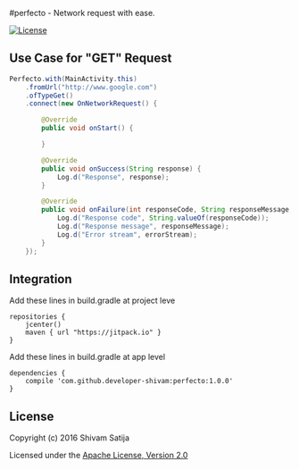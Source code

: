 #perfecto - Network request with ease.

[![License](https://img.shields.io/badge/License-Apache%202-blue.svg)](http://www.apache.org/licenses/LICENSE-2.0.html)

## Use Case for "GET" Request
```java
Perfecto.with(MainActivity.this)
	.fromUrl("http://www.google.com")
	.ofTypeGet()
	.connect(new OnNetworkRequest() {

        @Override
        public void onStart() {

        }

        @Override
        public void onSuccess(String response) {
            Log.d("Response", response);
        }

        @Override
        public void onFailure(int responseCode, String responseMessage, String errorStream) {
            Log.d("Response code", String.valueOf(responseCode));
            Log.d("Response message", responseMessage);
            Log.d("Error stream", errorStream);
        }
	});
```

## Integration
Add these lines in build.gradle at project leve
```
repositories {
	jcenter()
	maven { url "https://jitpack.io" }
}
```

Add these lines in build.gradle at app level
```
dependencies {
    compile 'com.github.developer-shivam:perfecto:1.0.0'
}
```

## License
Copyright (c) 2016 Shivam Satija

Licensed under the [Apache License, Version 2.0](http://www.apache.org/licenses/LICENSE-2.0.html)
